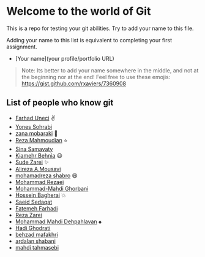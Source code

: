 # Welcome to the world of Git

This is a repo for testing your git abilities. Try to add your name to this file.

Adding your name to this list is equivalent to completing your first assignment.

- [Your name](your profile/portfolio URL)

> Note: Its better to add your name somewhere in the middle, and not at the beginning nor at the end!
> Feel free to use these emojis: https://gist.github.com/rxaviers/7360908

## List of people who know git

- [Farhad Uneci](https://farhaduneci.github.io/) :v:
- [Yones Sohrabi](https://github.com/YonesSohrabi) 
- [zana mobaraki](https://github.com/Zana-Mobaraki) :penguin:
- [Reza Mahmoudian](https://github.com/rezamahmoudian) :star:
- [Sina Samavaty](https://github.com/Samavaty)
- [Kiamehr Behnia](https://github.com/KiaBehn) :smiley:
- [Sude Zarei](https://github.com/SudeZarei) :sparkles:
- [Alireza A.Mousavi](https://github.com/AlirezaAMousavi)
- [mohamadreza shabro](https://github.com/sh0tAk0) :laughing:
- [Mohammad Rezaei](https://github.com/SR-soheil) 
- [Mohammad-Mahdi Ghorbani](https://github.com/Gladiatorghorb)
- [Hossein Bagherai](https://github.com/Hossein1138) :boom:
- [Saeid Sedaqat](https://github.com/thesaeidsedaqat)
- [Fatemeh Farhadi](https://github.com/ShimaFarhadi)
- [Reza Zarei](https://github.com/Junior672)
- [Mohammad Mahdi Dehpahlavan](https://github.com/MahdiDP) :spades:
- [Hadi Ghodrati](https://github.com/hadight382)
- [behzad mafakhri](https://github.com/BehzadMafakheri)
- [ardalan shabani](https://github.com/ArdalanShabani)
- [mahdi tahmasebi](https://github.com/mahditamas)
